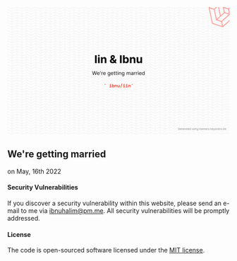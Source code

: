 <p align="center"><a href="https://ibnuhalalini.in" target="_blank"><img src="./banner.png"></a></p>

## We're getting married

on May, 16th 2022

#### Security Vulnerabilities

If you discover a security vulnerability within this website, please send an e-mail to me via [ibnuhalim@pm.me](mailto:ibnuhalim@pm.me). All security vulnerabilities will be promptly addressed.

#### License

The code is open-sourced software licensed under the [MIT license](https://opensource.org/licenses/MIT).
